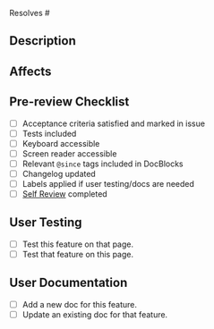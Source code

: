 <!-- Indicate the issue(s) resolved by this PR. -->
Resolves #

## Description
<!-- Summarize the related issue, explain HOW this PR solves the problem, and WHY you made the choices you made. -->

## Affects
<!-- Mention any existing functionality affected by this PR to help inform the reviewer(s). -->

## Pre-review Checklist
<!-- Complete tasks prior to requesting a review. Delete tasks that are not relevant. -->

- [ ] Acceptance criteria satisfied and marked in issue
- [ ] Tests included
- [ ] Keyboard accessible
- [ ] Screen reader accessible
- [ ] Relevant `@since` tags included in DocBlocks
- [ ] Changelog updated
- [ ] Labels applied if user testing/docs are needed 
- [ ] [Self Review](https://give.gitbook.io/development-manual/devops/github/code-reviews#self-review) completed

## User Testing
<!-- Describe any user-facing changes that should be tested by a human. Delete if not relevant. -->

- [ ] Test this feature on that page.
- [ ] Test that feature on this page.

## User Documentation
<!-- Describe any user-facing docs that should be added or updated. Delete if not relevant. -->

- [ ] Add a new doc for this feature.
- [ ] Update an existing doc for that feature.
